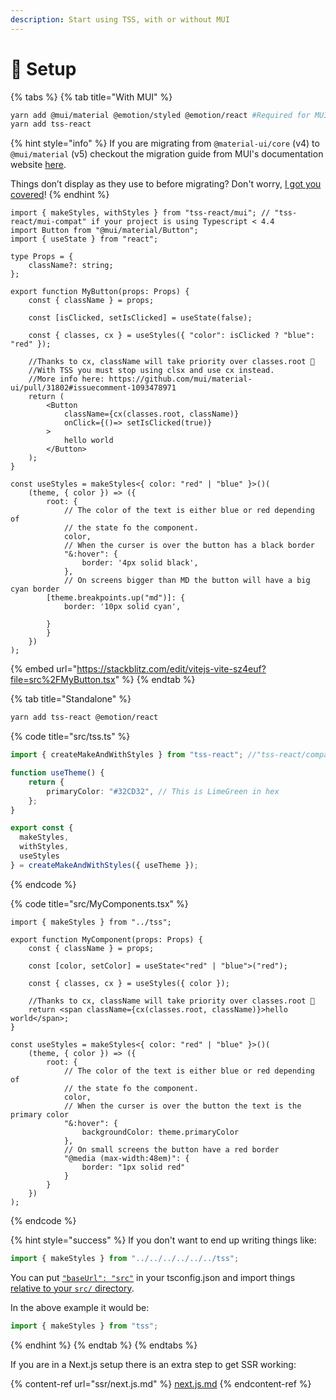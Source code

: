 ```yaml
---
description: Start using TSS, with or without MUI
---
```


# 🔧 Setup

{% tabs %}
{% tab title="With MUI" %}
```bash
yarn add @mui/material @emotion/styled @emotion/react #Required for MUI
yarn add tss-react
```

{% hint style="info" %}
If you are migrating from `@material-ui/core` (v4) to `@mui/material` (v5) checkout the migration guide from MUI's documentation website [here](https://mui.com/material-ui/migration/migrating-from-jss/#2-use-tss-react).

Things don’t display as they use to before migrating? Don't worry, [I got you covered](troubleshoot-migration-to-muiv5-with-tss.md)!
{% endhint %}

```tsx
import { makeStyles, withStyles } from "tss-react/mui"; // "tss-react/mui-compat" if your project is using Typescript < 4.4
import Button from "@mui/material/Button";
import { useState } from "react";

type Props = {
    className?: string;
};

export function MyButton(props: Props) {
    const { className } = props;

    const [isClicked, setIsClicked] = useState(false);

    const { classes, cx } = useStyles({ "color": isClicked ? "blue": "red" });

    //Thanks to cx, className will take priority over classes.root 🤩
    //With TSS you must stop using clsx and use cx instead.
    //More info here: https://github.com/mui/material-ui/pull/31802#issuecomment-1093478971
    return (
        <Button 
            className={cx(classes.root, className)}
            onClick={()=> setIsClicked(true)}
        >
            hello world
        </Button>
    );
}

const useStyles = makeStyles<{ color: "red" | "blue" }>()(
    (theme, { color }) => ({
        root: {
            // The color of the text is either blue or red depending of 
            // the state fo the component.
            color,
            // When the curser is over the button has a black border
            "&:hover": {
                border: '4px solid black',
            },
            // On screens bigger than MD the button will have a big cyan border
 	    [theme.breakpoints.up("md")]: {
	        border: '10px solid cyan',

	    }
        }
    })
);
```

{% embed url="https://stackblitz.com/edit/vitejs-vite-sz4euf?file=src%2FMyButton.tsx" %}
{% endtab %}

{% tab title="Standalone" %}
```bash
yarn add tss-react @emotion/react
```

{% code title="src/tss.ts" %}
```typescript
import { createMakeAndWithStyles } from "tss-react"; //"tss-react/compat" if your project is using Typescript < 4.4

function useTheme() {
    return {
        primaryColor: "#32CD32", // This is LimeGreen in hex
    };
}

export const { 
  makeStyles,
  withStyles,
  useStyles
} = createMakeAndWithStyles({ useTheme });
```
{% endcode %}

{% code title="src/MyComponents.tsx" %}
```tsx
import { makeStyles } from "../tss";

export function MyComponent(props: Props) {
    const { className } = props;

    const [color, setColor] = useState<"red" | "blue">("red");

    const { classes, cx } = useStyles({ color });

    //Thanks to cx, className will take priority over classes.root 🤩
    return <span className={cx(classes.root, className)}>hello world</span>;
}

const useStyles = makeStyles<{ color: "red" | "blue" }>()(
    (theme, { color }) => ({
        root: {
            // The color of the text is either blue or red depending of 
            // the state fo the component.
            color,
            // When the curser is over the button the text is the primary color
            "&:hover": {
                backgroundColor: theme.primaryColor
            },
            // On small screens the button have a red border
            "@media (max-width:48em)": {
                border: "1px solid red"
            }
        }
    })
);
```
{% endcode %}

{% hint style="success" %}
If you don't want to end up writing things like:

```typescript
import { makeStyles } from "../../../../../../tss";
```

You can put [`"baseUrl": "src"`](https://github.com/InseeFrLab/onyxia-web/blob/ae02b05cd7b17d74fb6a8cbc4c7b1c6f569dfa41/tsconfig.json#L3) in your tsconfig.json and import things [relative to your `src/` directory](https://github.com/garronej/tss-react/blob/314aaab87198e7fd3523e34300288495f3242800/src/test/spa/src/index.tsx#L2-L3).

In the above example it would be:

```typescript
import { makeStyles } from "tss";

```
{% endhint %}
{% endtab %}
{% endtabs %}

If you are in a Next.js setup there is an extra step to get SSR working: &#x20;

{% content-ref url="ssr/next.js.md" %}
[next.js.md](ssr/next.js.md)
{% endcontent-ref %}
